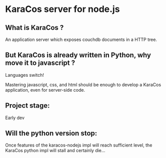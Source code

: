 # KaraCos server for node.js

## What is KaraCos ?

An application server which exposes couchdb documents in a HTTP tree.

## But KaraCos is already written in Python, why move it to javascript ?

Languages switch!

Mastering javascript, css, and html should be enough to develop a KaraCos application, even for server-side code.

## Project stage:

Early dev

## Will the python version stop:

Once features of the karacos-nodejs impl will reach sufficient level, the KaraCos python impl will stall and certainly die... 